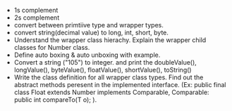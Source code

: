 * 1s complement
* 2s complement
* convert between primtiive type and wrapper types.
* convert string(decimal value) to long, int, short, byte.
* Understand the wrapper class hierachy. Explain the wrapper child classes for Number class.
* Define auto boxing & auto unboxing with example.
* Convert a string ("105") to integer. and print the doubleValue(), longValue(), byteValue(), floatValue(), shortValue(), toString()
* Write the class definition for all wrapper class types.  Find  out the abstract methods peresent in the implemented interface.
(Ex: public final class Float extends Number implements Comparable<Float>, Comparable: public int compareTo(T o); ).
